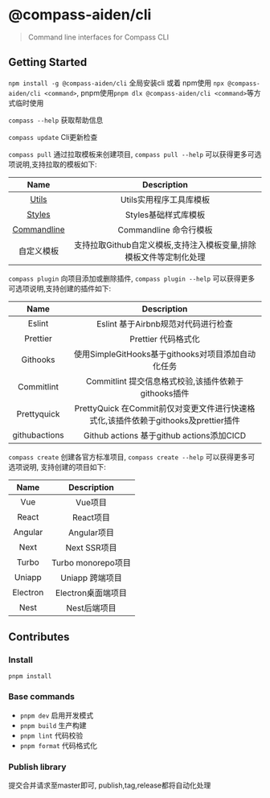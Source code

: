 # @compass-aiden/cli

> Command line interfaces for Compass CLI

## Getting Started

`npm install -g @compass-aiden/cli` 全局安装cli 或着 npm使用 `npx @compass-aiden/cli <command>`, pnpm使用`pnpm dlx @compass-aiden/cli <command>`等方式临时使用

`compass --help` 获取帮助信息

`compass update` Cli更新检查

`compass pull` 通过拉取模板来创建项目, `compass pull --help` 可以获得更多可选项说明,支持拉取的模板如下:

|                                   Name                                    |                            Description                             |
| :-----------------------------------------------------------------------: | :----------------------------------------------------------------: |
|   [Utils](https://github.com/Aiden-FE/compass-template/tree/temp/utils)   |                      Utils实用程序工具库模板                       |
|  [Styles](https://github.com/Aiden-FE/compass-template/tree/temp/styles)  |                        Styles基础样式库模板                        |
| [Commandline](https://github.com/Aiden-FE/compass-template/tree/temp/cli) |                       Commandline 命令行模板                       |
|                                自定义模板                                 | 支持拉取Github自定义模板,支持注入模板变量,排除模板文件等定制化处理 |

`compass plugin` 向项目添加或删除插件, `compass plugin --help` 可以获得更多可选项说明,支持创建的插件如下:

|     Name      |                                     Description                                     |
| :-----------: | :---------------------------------------------------------------------------------: |
|    Eslint     |                         Eslint 基于Airbnb规范对代码进行检查                         |
|   Prettier    |                                 Prettier 代码格式化                                 |
|   Githooks    |                 使用SimpleGitHooks基于githooks对项目添加自动化任务                  |
|  Commitlint   |                Commitlint 提交信息格式校验,该插件依赖于githooks插件                 |
|  Prettyquick  | PrettyQuick 在Commit前仅对变更文件进行快速格式化,该插件依赖于githooks及prettier插件 |
| githubactions |                      Github actions 基于github actions添加CICD                      |

`compass create` 创建各官方标准项目, `compass create --help` 可以获得更多可选项说明, 支持创建的项目如下:

|   Name   |    Description     |
| :------: | :----------------: |
|   Vue    |      Vue项目       |
|  React   |     React项目      |
| Angular  |    Angular项目     |
|   Next   |    Next SSR项目    |
|  Turbo   | Turbo monorepo项目 |
|  Uniapp  |  Uniapp 跨端项目   |
| Electron | Electron桌面端项目 |
|   Nest   |    Nest后端项目    |

## Contributes

### Install

`pnpm install`

### Base commands

- `pnpm dev` 启用开发模式
- `pnpm build` 生产构建
- `pnpm lint` 代码校验
- `pnpm format` 代码格式化

### Publish library

提交合并请求至master即可, publish,tag,release都将自动化处理
